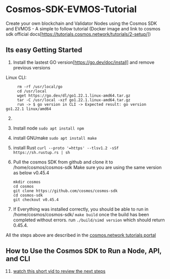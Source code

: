 # Cosmos-SDK-EVMOS-Tutorial
Create your own blockchain and Validator Nodes using the Cosmos SDK and EVMOS - A simple to follow tutorial (Docker image and link to cosmos sdk official docs[https://tutorials.cosmos.network/tutorials/2-setup/])

## Its easy Getting Started
1. Install the lastest GO version[https://go.dev/doc/install] and remove previous versions

Linux CLI:
```
     rm -rf /usr/local/go
     cd /usr/local
     wget https://go.dev/dl/go1.22.1.linux-amd64.tar.gz
     tar -C /usr/local -xzf go1.22.1.linux-amd64.tar.gz
     run -> $ go version in CLI -> Expected result: go version go1.22.1 linux/amd64
```
2. 

3. Install node      ```sudo apt install npm```
4. install GNUmake   ```sudo apt install make```
5. install Rust      ```curl --proto '=https' --tlsv1.2 -sSf https://sh.rustup.rs | sh```
6. Pull the cosmos SDK from github and clone it to /home/cosmos/cosmos-sdk
   Make sure you are using the same version as below v0.45.4
   ```
   mkdir cosmos
   cd cosmos
   git clone https://github.com/cosmos/cosmos-sdk
   cd cosmos-sdk
   git checkout v0.45.4 

   ```
8. If Everything was installed correctly, you should be able to run in /home/cosmos/cosmos-sdk/
   ```make build```
   once the build has been completed without errors.
   run ```./build/simd version``` which should return 0.45.4.

All the steps above are described in the [cosmos.network tutorials portal]([https://tutorials.cosmos.network/tutorials/3-run-node/#run-a-node-api-and-cli])

## How to Use the Cosmos SDK to Run a Node, API, and CLI
11. [watch this short vid to review the next steps](https://youtu.be/wNUjkp2PFQI)
